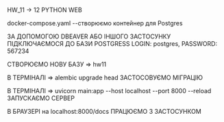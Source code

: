 HW_11 -> 12 PYTHON WEB

docker-compose.yaml --створюємо контейнер для Postgres

ЗА ДОПОМОГОЮ DBEAVER АБО ІНШОГО ЗАСТОСУНКУ ПІДКЛЮЧАЄМОСЯ ДО БАЗИ POSTGRESS LOGIN: postgres, PASSWORD: 567234

СТВОРЮЄМО НОВУ БАЗУ => hw11

В ТЕРМІНАЛІ => alembic upgrade head  ЗАСТОСОВУЄМО МІГРАЦІЮ  

В ТЕРМІНАЛІ => uvicorn main:app --host localhost --port 8000 --reload  ЗАПУСКАЄМО СЕРВЕР

В БРАУЗЕРІ на localhost:8000/docs  ПРАЦЮЄМО З ЗАСТОСУНКОМ



